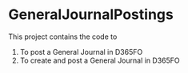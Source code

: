 # GeneralJournalPostings
This project contains the code to
1) To post a General Journal in D365FO
2) To create and post a General Journal in D365FO
